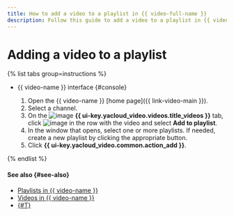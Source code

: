 ```yaml
---
title: How to add a video to a playlist in {{ video-full-name }}
description: Follow this guide to add a video to a playlist in {{ video-name }}.
---
```


# Adding a video to a playlist

{% list tabs group=instructions %}

- {{ video-name }} interface {#console}

   1. Open the {{ video-name }} [home page]({{ link-video-main }}).
   1. Select a channel.
   1. On the ![image](../../../_assets/console-icons/circle-play.svg) **{{ ui-key.yacloud_video.videos.title_videos }}** tab, click ![image](../../../_assets/console-icons/ellipsis.svg) in the row with the video and select **Add to playlist**.
   1. In the window that opens, select one or more playlists. If needed, create a new playlist by clicking the appropriate button.
   1. Click **{{ ui-key.yacloud_video.common.action_add }}**.

{% endlist %}

#### See also {#see-also}

* [Playlists in {{ video-name }}](../../concepts/playlists.md)
* [Videos in {{ video-name }}](../../concepts/videos.md)
* [{#T}](../playlists/get-link.md)